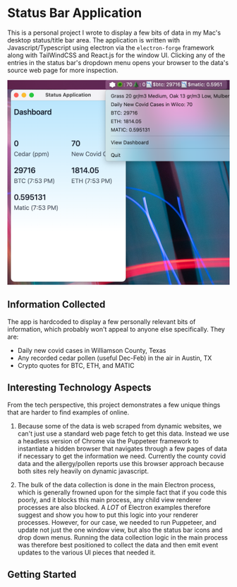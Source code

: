 # Status Bar Application

This is a personal project I wrote to display a few bits of data in my Mac's desktop status/title bar
area. The application is written with Javascript/Typescript using electron via the `electron-forge`
framework along with TailWindCSS and React.js for the window UI. Clicking any of the entries in the
status bar's dropdown menu opens your browser to the data's source web page for more inspection.

![Screenshot of Application](./screenshot.png)

## Information Collected

The app is hardcoded to display a few personally relevant bits of information, which probably won't
appeal to anyone else specifically. They are:

-   Daily new covid cases in Williamson County, Texas
-   Any recorded cedar pollen (useful Dec-Feb) in the air in Austin, TX
-   Crypto quotes for BTC, ETH, and MATIC

## Interesting Technology Aspects

From the tech perspective, this project demonstrates a few unique things that are harder to find examples of online.

1. Because some of the data is web scraped from dynamic websites, we can't just
   use a standard web page fetch to get this data. Instead we use a headless
   version of Chrome via the Puppeteer framework to instantiate a hidden browser
   that navigates through a few pages of data if necessary to get the information
   we need. Currently the county covid data and the allergy/pollen reports use this
   browser approach because both sites rely heavily on dynamic javascript.

1. The bulk of the data collection is done in the main Electron process, which
   is generally frowned upon for the simple fact that if you code this poorly, and
   it blocks this main process, any child view renderer processes are also blocked.
   A _LOT_ of Electron examples therefore suggest and show you how to put this
   logic into your renderer processes. However, for our case, we needed to run
   Puppeteer, and update not just the one window view, but also the status bar
   icons and drop down menus. Running the data collection logic in the main process
   was therefore best positioned to collect the data and then emit event updates to
   the various UI pieces that needed it.

## Getting Started
